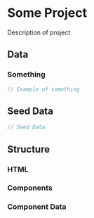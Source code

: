 # Some Project

Description of project

## Data

### Something

```jsx
// Example of something
```

## Seed Data

```jsx
// Seed Data
```

## Structure

### HTML

### Components

### Component Data

